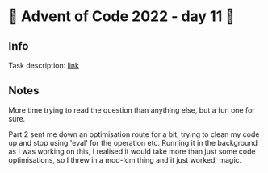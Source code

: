 # 🎄 Advent of Code 2022 - day 11 🎄

## Info

Task description: [link](https://adventofcode.com/2022/day/11)

## Notes
More time trying to read the question than anything else, but a fun one for sure.

Part 2 sent me down an optimisation route for a bit, trying to clean my code up and stop using 'eval' for the operation etc.
Running it in the background as I was working on this, I realised it would take more than just some code optimisations, so I threw in a mod-lcm thing and it just worked, magic.